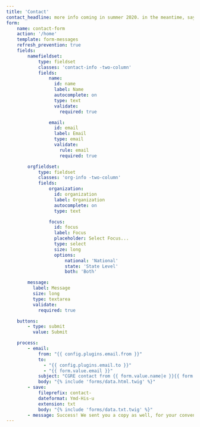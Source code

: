 ```yaml
---
title: 'Contact'
contact_headline: more info coming in summer 2020. in the meantime, say hello.
form:
    name: contact-form
    action: '/home'
    template: form-messages
    refresh_prevention: true
    fields:
        namefieldset:
            type: fieldset
            classes: 'contact-info -two-column'
            fields:
                name:
                  id: name
                  label: Name
                  autocomplete: on
                  type: text
                  validate:
                    required: true

                email:
                  id: email
                  label: Email
                  type: email
                  validate:
                    rule: email
                    required: true

        orgfieldset:
            type: fieldset
            classes: 'org-info -two-column'
            fields:
                organization:
                  id: organization
                  label: Organization
                  autocomplete: on
                  type: text

                focus:
                  id: focus
                  label: Focus
                  placeholder: Select Focus...
                  type: select
                  size: long
                  options:
                      national: 'National'
                      state: 'State Level'
                      both: 'Both'

        message:
          label: Message
          size: long
          type: textarea
          validate:
            required: true

    buttons:
        - type: submit
          value: Submit

    process:
        - email:
            from: "{{ config.plugins.email.from }}"
            to:
              - "{{ config.plugins.email.to }}"
              - "{{ form.value.email }}"
            subject: "CGRE contact from {{ form.value.name|e }}{{ form.value.organization ? ' - '~form.value.organization|e : '' }}"
            body: "{% include 'forms/data.html.twig' %}"
        - save:
            fileprefix: contact-
            dateformat: Ymd-His-u
            extension: txt
            body: "{% include 'forms/data.txt.twig' %}"
        - message: Success! We sent you a copy as well, for your convenience.
---
```

